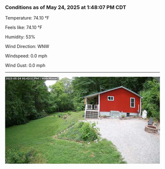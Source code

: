 ### Conditions as of May 24, 2025 at 1:48:07 PM CDT 

Temperature: 74.10 &deg;F

Feels like: 74.10 &deg;F

Humidity: 53%

Wind Direction: WNW

Windspeed: 0.0 mph

Wind Gust: 0.0 mph

---

<img src="./images/latest.jpeg"/>

